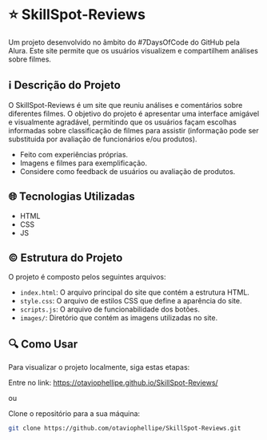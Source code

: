 # ⭐ SkillSpot-Reviews

Um projeto desenvolvido no âmbito do #7DaysOfCode do GitHub pela Alura. Este site permite que os usuários visualizem e compartilhem análises sobre filmes.

## ℹ️ Descrição do Projeto

O SkillSpot-Reviews é um site que reuniu análises e comentários sobre diferentes filmes. O objetivo do projeto é apresentar uma interface amigável e visualmente agradável, permitindo que os usuários façam escolhas informadas sobre classificação de filmes para assistir (informação pode ser substituida por avaliação de funcionários e/ou produtos).

- Feito com experiências próprias.
- Imagens e filmes para exemplificação.
- Considere como feedback de usuários ou avaliação de produtos.

## 🌐 Tecnologias Utilizadas

- HTML
- CSS
- JS

## ©️ Estrutura do Projeto

O projeto é composto pelos seguintes arquivos:

- `index.html`: O arquivo principal do site que contém a estrutura HTML.
- `style.css`: O arquivo de estilos CSS que define a aparência do site.
- `scripts.js`: O arquivo de funcionabilidade dos botões.
- `images/`: Diretório que contém as imagens utilizadas no site.

## 🔍 Como Usar

Para visualizar o projeto localmente, siga estas etapas:

Entre no link: https://otaviophellipe.github.io/SkillSpot-Reviews/

ou

Clone o repositório para a sua máquina:
   ```bash
   git clone https://github.com/otaviophellipe/SkillSpot-Reviews.git
